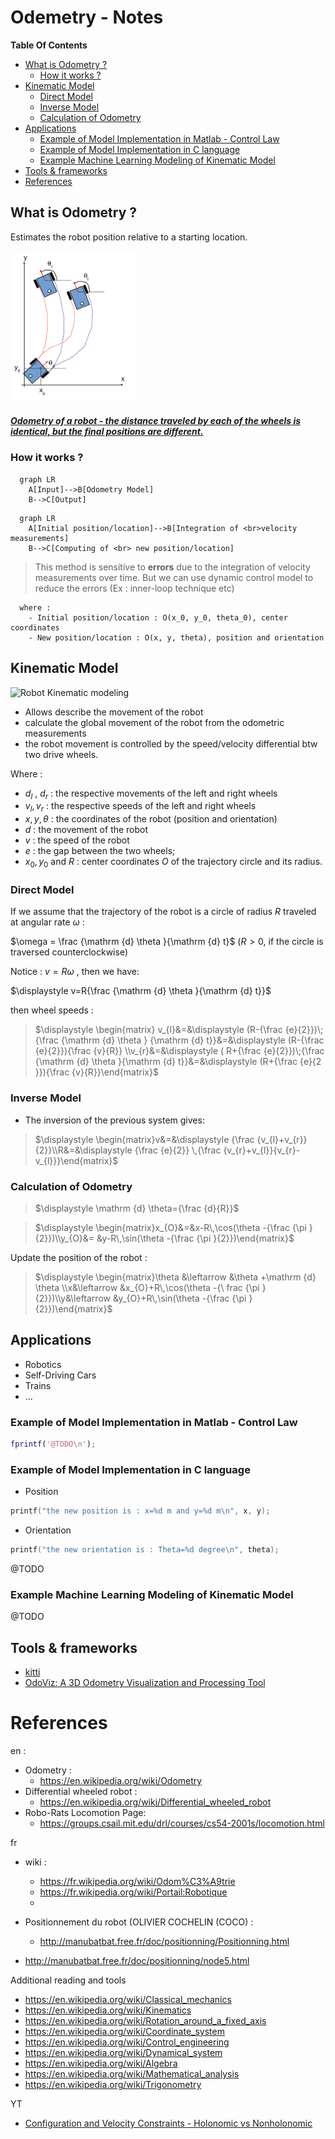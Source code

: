 # Odemetry - Notes 

**Table Of Contents**

- [What is Odometry ?](#what-is-odometry-)
  - [How it works ?](#how-it-works-)
- [Kinematic Model](#kinematic-model)
  - [Direct Model](#direct-model)
  - [Inverse Model](#inverse-model)
  - [Calculation of Odometry](#calculation-of-odometry)
- [Applications](#applications)
  - [Example of Model Implementation in Matlab - Control Law](#example-of-model-implementation-in-matlab---control-law)
  - [Example of Model Implementation in C language](#example-of-model-implementation-in-c-language)
  - [Example Machine Learning Modeling of Kinematic Model](#example-machine-learning-modeling-of-kinematic-model)
- [Tools \& frameworks](#tools--frameworks)
- [References](#references)

## What is Odometry ?

Estimates the robot position relative to a starting location.

<img src="./odo-resources/MobileRobotOdometry.png" width="200" style="border:0px solid #FFFFFF; padding:1px; margin:1px">

##### [Odometry of a robot - the distance traveled by each of the wheels is identical, but the final positions are different.](#)

### How it works ? 

```mermaid
  graph LR
    A[Input]-->B[Odometry Model]
    B-->C[Output]
```

```mermaid
  graph LR
    A[Initial position/location]-->B[Integration of <br>velocity measurements]
    B-->C[Computing of <br> new position/location]
```
> This method is sensitive to **errors** due to the integration of velocity measurements over time. But we can use dynamic control model to reduce the errors (Ex : inner-loop technique etc)
```
  where : 
    - Initial position/location : O(x_0, y_0, theta_0), center coordinates
    - New position/location : O(x, y, theta), position and orientation
```
## Kinematic Model

![Robot Kinematic modeling](https://github.com/afondiel/Self-Driving-Cars-Specialization-Coursera/blob/main/Course1-Introduction-to-Self-Driving-Cars/resources/w4/two-wheeled-robot-k-modeling.png)

- Allows describe the movement of the robot
- calculate the global movement of the robot from the odometric measurements
- the robot movement is controlled by the speed/velocity differential btw two drive wheels.

Where : 

- $d_{l}$ , $d_{r}$ : the respective movements of the left and right wheels
- $v_{l}, v_{r}$ : the respective speeds of the left and right wheels
- $x, y, \theta$ : the coordinates of the robot (position and orientation)
- $d$  : the movement of the robot
- $v$ : the speed of the robot
- $e$ : the gap between the two wheels;
- ${\displaystyle x_{0}}, {\displaystyle y_{0}}$ and $R$ : center coordinates $O$ of the trajectory circle and its radius. 



### Direct Model
If we assume that the trajectory of the robot is a circle of radius
$R$ traveled at angular rate $\omega$ :

$\omega = \frac {\mathrm {d} \theta }{\mathrm {d} t}$ ($R > 0$,  if the circle is traversed counterclockwise) 

Notice :  $v = R\omega$ , then we have:

$\displaystyle v=R{\frac {\mathrm {d} \theta }{\mathrm {d} t}}$

then wheel speeds : 

>$\displaystyle \begin{matrix} v_{l}&=&\displaystyle (R-{\frac {e}{2}})\;{\frac {\mathrm {d} \theta } {\mathrm {d} t}}&=&\displaystyle (R-{\frac {e}{2}}){\frac {v}{R}} \\v_{r}&=&\displaystyle ( R+{\frac {e}{2}})\;{\frac {\mathrm {d} \theta }{\mathrm {d} t}}&=&\displaystyle (R+{\frac {e}{2 }}){\frac {v}{R}}\end{matrix}$


### Inverse Model

- The inversion of the previous system gives:

>$\displaystyle \begin{matrix}v&=&\displaystyle {\frac {v_{l}+v_{r}}{2}}\\R&=&\displaystyle {\frac {e}{2}} \,{\frac {v_{r}+v_{l}}{v_{r}-v_{l}}}\end{matrix}$

### Calculation of Odometry

>$\displaystyle \mathrm {d} \theta={\frac {d}{R}}$

>$\displaystyle \begin{matrix}x_{O}&=&x-R\,\cos(\theta -{\frac {\pi }{2}})\\y_{O}&= &y-R\,\sin(\theta -{\frac {\pi }{2}})\end{matrix}$

Update the position of the robot : 

>$\displaystyle \begin{matrix}\theta &\leftarrow &\theta +\mathrm {d} \theta \\x&\leftarrow &x_{O}+R\,\cos(\theta -{\ frac {\pi }{2}})\\y&\leftarrow &y_{O}+R\,\sin(\theta -{\frac {\pi }{2}})\end{matrix}$

## Applications
- Robotics
- Self-Driving Cars
- Trains
- ...
### Example of Model Implementation in Matlab - Control Law

```matlab
fprintf('@TODO\n');
```
### Example of Model Implementation in C language 

- Position

```c
printf("the new position is : x=%d m and y=%d m\n", x, y);
```
- Orientation
```c
printf("the new orientation is : Theta=%d degree\n", theta);
```
@TODO

### Example Machine Learning Modeling of Kinematic Model
@TODO

## Tools & frameworks

- [kitti](https://www.cvlibs.net/datasets/kitti/eval_odometry.php)
- [OdoViz: A 3D Odometry Visualization and Processing Tool](https://arxiv.org/pdf/2107.07557.pdf)
  
# References 
en :
- Odometry :
  - https://en.wikipedia.org/wiki/Odometry
- Differential wheeled robot :
  - https://en.wikipedia.org/wiki/Differential_wheeled_robot
- Robo-Rats Locomotion Page: 
  - https://groups.csail.mit.edu/drl/courses/cs54-2001s/locomotion.html

fr 
- wiki : 
  - https://fr.wikipedia.org/wiki/Odom%C3%A9trie
  - https://fr.wikipedia.org/wiki/Portail:Robotique
  - 

- Positionnement du robot (OLIVIER COCHELIN (COCO) : 
  - http://manubatbat.free.fr/doc/positionning/Positionning.html
- http://manubatbat.free.fr/doc/positionning/node5.html

Additional reading and tools

- https://en.wikipedia.org/wiki/Classical_mechanics
- https://en.wikipedia.org/wiki/Kinematics
- https://en.wikipedia.org/wiki/Rotation_around_a_fixed_axis
- https://en.wikipedia.org/wiki/Coordinate_system
- https://en.wikipedia.org/wiki/Control_engineering
- https://en.wikipedia.org/wiki/Dynamical_system
- https://en.wikipedia.org/wiki/Algebra
- https://en.wikipedia.org/wiki/Mathematical_analysis
- https://en.wikipedia.org/wiki/Trigonometry

YT
- [Configuration and Velocity Constraints - Holonomic vs Nonholonomic](https://www.youtube.com/watch?v=A14ArEZ47LE)